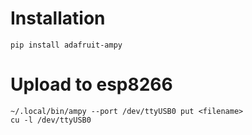 # Installation #

    pip install adafruit-ampy

# Upload to esp8266 #

    ~/.local/bin/ampy --port /dev/ttyUSB0 put <filename>
    cu -l /dev/ttyUSB0
